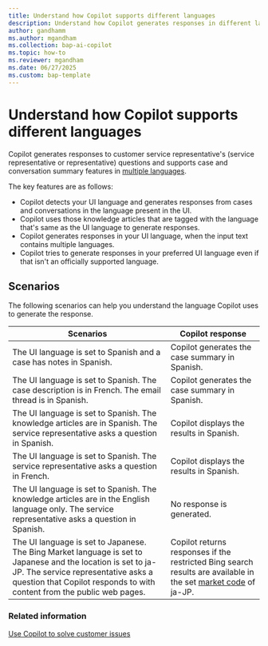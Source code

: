 ```yaml
---
title: Understand how Copilot supports different languages
description: Understand how Copilot generates responses in different languages.
author: gandhamm
ms.author: mgandham
ms.collection: bap-ai-copilot
ms.topic: how-to
ms.reviewer: mgandham
ms.date: 06/27/2025
ms.custom: bap-template 
---
```


# Understand how Copilot supports different languages

Copilot generates responses to customer service representative's (service representative or representative) questions and supports case and conversation summary features in [multiple languages](../administer/cs-region-availability-service-limits.md#language-support-for-ai-based-analytics-and-insights-in-customer-service).

The key features are as follows:

- Copilot detects your UI language and generates responses from cases and conversations in the language present in the UI.
- Copilot uses those knowledge articles that are tagged with the language that's same as the UI language to generate responses.
- Copilot generates responses in your UI language, when the input text contains multiple languages. 
- Copilot tries to generate responses in your preferred UI language even if that isn't an officially supported language.

## Scenarios

The following scenarios can help you understand the language Copilot uses to generate the response.

| Scenarios | Copilot response | 
| --- | --- | 
|The UI language is set to Spanish and a case has notes in Spanish. | Copilot generates the case summary in Spanish. |
| The UI language is set to Spanish. The case description is in French. The email thread is in Spanish. | Copilot generates the case summary in Spanish. |
| The UI language is set to Spanish. The knowledge articles are in Spanish. The service representative asks a question in Spanish. | Copilot displays the results in Spanish. |
| The  UI language is set to Spanish. The service representative asks a question in French. | Copilot displays the results in Spanish. |
|  The UI language is set to Spanish. The knowledge articles are in the English language only. The service representative asks a question in Spanish.| No response is generated. |
| The UI language is set to Japanese. The Bing Market language is set to Japanese and the location is set to ja-JP. The service representative asks a question that Copilot responds to with content from the public web pages. | Copilot returns responses if the restricted Bing search results are available in the set [market code](/bing/search-apis/bing-web-search/reference/market-codes) of ja-JP. |


### Related information

[Use Copilot to solve customer issues](../use/use-copilot-features.md)
